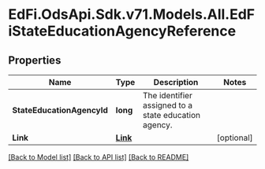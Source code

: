 # EdFi.OdsApi.Sdk.v71.Models.All.EdFiStateEducationAgencyReference

## Properties

Name | Type | Description | Notes
------------ | ------------- | ------------- | -------------
**StateEducationAgencyId** | **long** | The identifier assigned to a state education agency. | 
**Link** | [**Link**](Link.md) |  | [optional] 

[[Back to Model list]](../../README.md#documentation-for-models) [[Back to API list]](../../README.md#documentation-for-api-endpoints) [[Back to README]](../../README.md)

